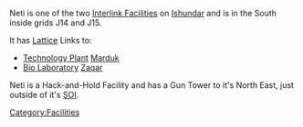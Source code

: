Neti is one of the two [Interlink
Facilities](Interlink_Facility.md "wikilink") on
[Ishundar](Ishundar.md "wikilink") and is in the South inside grids J14 and
J15.

It has [Lattice](Lattice.md "wikilink") Links to:

- [Technology Plant](Technology_Plant.md "wikilink")
  [Marduk](Marduk.md "wikilink")
- [Bio Laboratory](Bio_Laboratory.md "wikilink")
  [Zaqar](Zaqar.md "wikilink")

Neti is a Hack-and-Hold Facility and has a Gun Tower to it's North East,
just outside of it's [SOI](SOI.md "wikilink").

[Category:Facilities](Category:Facilities.md "wikilink")
